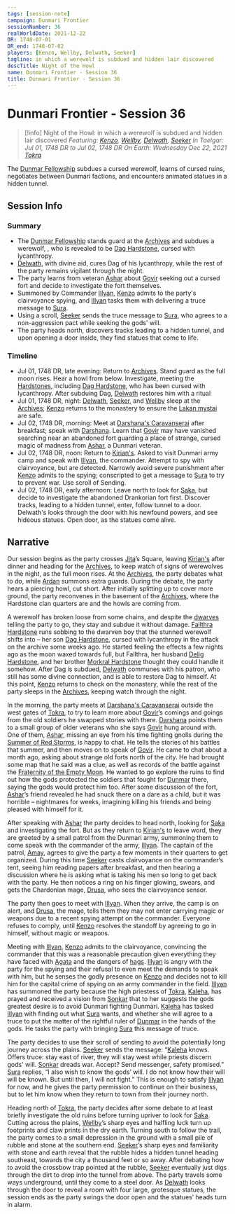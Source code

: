 ```yaml
---
tags: [session-note]
campaign: Dunmari Frontier
sessionNumber: 36
realWorldDate: 2021-12-22
DR: 1748-07-01
DR_end: 1748-07-02
players: [Kenzo, Wellby, Delwath, Seeker]
tagline: in which a werewolf is subdued and hidden lair discovered
descTitle: Night of the Howl
name: Dunmari Frontier - Session 36
title: Dunmari Frontier - Session 36
---
```

# Dunmari Frontier - Session 36

>[!info] Night of the Howl: in which a werewolf is subdued and hidden lair discovered
> *Featuring: [Kenzo](<../../../people/pcs/dunmar-fellowship/kenzo.md>), [Wellby](<../../../people/pcs/dunmar-fellowship/wellby.md>), [Delwath](<../../../people/pcs/dunmar-fellowship/delwath.md>), [Seeker](<../../../people/pcs/dunmar-fellowship/seeker.md>)*
> *In Taelgar: Jul 01, 1748 DR to Jul 02, 1748 DR*
> *On Earth: Wednesday Dec 22, 2021*
> *[Tokra](<../../../gazetteer/greater-dunmar/realms/dunmar/central-dunmar/tokra/tokra.md>)*

The [Dunmar Fellowship](<../../../people/pcs/dunmar-fellowship/dunmar-fellowship.md>) subdues a cursed werewolf, learns of cursed ruins, negotiates between Dunmari factions, and encounters animated statues in a hidden tunnel.
## Session Info
### Summary
- The [Dunmar Fellowship](<../../../people/pcs/dunmar-fellowship/dunmar-fellowship.md>) stands guard at the [Archives](<../../../gazetteer/greater-dunmar/realms/dunmar/central-dunmar/tokra/archives.md>) and subdues a werewolf, , who is revealed to be [Dag Hardstone](<../../../people/dwarves/dag-hardstone.md>), cursed with lycanthropy.
- [Delwath](<../../../people/pcs/dunmar-fellowship/delwath.md>), with divine aid, cures Dag of his lycanthropy, while the rest of the party remains vigilant through the night.
- The party learns from veteran [Ashar](<../../../people/dunmari/ashar.md>) about [Govir](<../../../people/dunmari/govir.md>) seeking out a cursed fort and decide to investigate the fort themselves.
- Summoned by Commander [Illyan](<../../../people/dunmari/illyan.md>), [Kenzo](<../../../people/pcs/dunmar-fellowship/kenzo.md>) admits to the party's clairvoyance spying, and [Illyan](<../../../people/dunmari/illyan.md>) tasks them with delivering a truce message to [Sura](<../../../people/dunmari/sura.md>).
- Using a scroll, [Seeker](<../../../people/pcs/dunmar-fellowship/seeker.md>) sends the truce message to [Sura](<../../../people/dunmari/sura.md>), who agrees to a non-aggression pact while seeking the gods' will.
- The party heads north, discovers tracks leading to a hidden tunnel, and upon opening a door inside, they find statues that come to life.

### Timeline
- Jul 01, 1748 DR, late evening: Return to [Archives](<../../../gazetteer/greater-dunmar/realms/dunmar/central-dunmar/tokra/archives.md>). Stand guard as the full moon rises. Hear a howl from below. Investigate, meeting the [Hardstones](<../../../groups/dwarven-clans/hardstones.md>), including [Dag Hardstone](<../../../people/dwarves/dag-hardstone.md>), who has been cursed with lycanthropy. After subduing Dag, [Delwath](<../../../people/pcs/dunmar-fellowship/delwath.md>) restores him with a ritual
- Jul 01, 1748 DR, night: [Delwath](<../../../people/pcs/dunmar-fellowship/delwath.md>), [Seeker](<../../../people/pcs/dunmar-fellowship/seeker.md>), and [Wellby](<../../../people/pcs/dunmar-fellowship/wellby.md>) sleep at the [Archives](<../../../gazetteer/greater-dunmar/realms/dunmar/central-dunmar/tokra/archives.md>); [Kenzo](<../../../people/pcs/dunmar-fellowship/kenzo.md>) returns to the monastery to ensure the [Lakan mystai](<../../../groups/dunmari-mystery-cults/lakan-mystai.md>) are safe.
- Jul 02, 1748 DR, morning: Meet at [Darshana's Caravanserai](<../../../gazetteer/greater-dunmar/realms/dunmar/central-dunmar/tokra/darshana-s-caravanserai.md>) after breakfast; speak with [Darshana](<../../../people/dunmari/darshana.md>). Learn that [Govir](<../../../people/dunmari/govir.md>) may have vanished searching near an abandoned fort guarding a place of strange, cursed magic of madness from [Ashar](<../../../people/dunmari/ashar.md>), a Dunmari veteran. 
- Jul 02, 1748 DR, noon: Return to [Kirian's](<../../../gazetteer/greater-dunmar/realms/dunmar/central-dunmar/tokra/kirian-s.md>). Asked to visit Dunmari army camp and speak with [Illyan](<../../../people/dunmari/illyan.md>), the commander. Attempt to spy with clairvoyance, but are detected. Narrowly avoid severe punishment after [Kenzo](<../../../people/pcs/dunmar-fellowship/kenzo.md>) admits to the spying; conscripted to get a message to [Sura](<../../../people/dunmari/sura.md>) to try to prevent war. Use scroll of Sending. 
- Jul 02, 1748 DR, early afternoon: Leave north to look for [Saka](<../../../people/dunmari/saka.md>), but decide to investigate the abandoned Drankorian fort first. Discover tracks, leading to a hidden tunnel, enter, follow tunnel to a door. Delwath's looks through the door with his newfound powers, and see hideous statues. Open door, as the statues come alive. 


## Narrative
Our session begins as the party crosses [Jita](<../../../people/historical-figures/dunmari-rulers/jita.md>)’s Square, leaving [Kirian's](<../../../gazetteer/greater-dunmar/realms/dunmar/central-dunmar/tokra/kirian-s.md>) after dinner and heading for the [Archives](<../../../gazetteer/greater-dunmar/realms/dunmar/central-dunmar/tokra/archives.md>), to keep watch of signs of werewolves in the night, as the full moon rises. At the [Archives](<../../../gazetteer/greater-dunmar/realms/dunmar/central-dunmar/tokra/archives.md>), the party debates what to do, while [Ardan](<../../../people/dunmari/ardan.md>) summons extra guards. During the debate, the party hears a piercing howl, cut short. After initially splitting up to cover more ground, the party reconvenes in the basement of the [Archives](<../../../gazetteer/greater-dunmar/realms/dunmar/central-dunmar/tokra/archives.md>), where the Hardstone clan quarters are and the howls are coming from. 

A werewolf has broken loose from some chains, and despite the [dwarves](<../../../species/dwarves.md>) telling the party to go, they stay and subdue it without damage. [Fallthra Hardstone](<../../../people/dwarves/fallthra-hardstone.md>) runs sobbing to the dwarven boy that the stunned werewolf shifts into – her son [Dag Hardstone](<../../../people/dwarves/dag-hardstone.md>), cursed with lycanthropy in the attack on the archive some weeks ago. He started feeling the effects a few nights ago as the moon waxed towards full, but Fallthra, her husband [Delig Hardstone](<../../../people/dwarves/delig-hardstone.md>), and her brother [Morkral Hardstone](<../../../people/dwarves/morkral-hardstone.md>) thought they could handle it somehow. After Dag is subdued, [Delwath](<../../../people/pcs/dunmar-fellowship/delwath.md>) communes with his patron, who still has some divine connection, and is able to restore Dag to himself. At this point, [Kenzo](<../../../people/pcs/dunmar-fellowship/kenzo.md>) returns to check on the monastery, while the rest of the party sleeps in the [Archives](<../../../gazetteer/greater-dunmar/realms/dunmar/central-dunmar/tokra/archives.md>), keeping watch through the night. 

In the morning, the party meets at [Darshana's Caravanserai](<../../../gazetteer/greater-dunmar/realms/dunmar/central-dunmar/tokra/darshana-s-caravanserai.md>) outside the west gates of [Tokra](<../../../gazetteer/greater-dunmar/realms/dunmar/central-dunmar/tokra/tokra.md>), to try to learn more about [Govir](<../../../people/dunmari/govir.md>)’s comings and goings from the old soldiers he swapped stories with there. [Darshana](<../../../people/dunmari/darshana.md>) points them to a small group of older veterans who she says [Govir](<../../../people/dunmari/govir.md>) hung around with. One of them, [Ashar](<../../../people/dunmari/ashar.md>), missing an eye from his time fighting gnolls during the [Summer of Red Storms](<../../../events/1700s/1709/summer-of-red-storms.md>), is happy to chat. He tells the stories of his battles that summer, and then moves on to speak of [Govir](<../../../people/dunmari/govir.md>). He came to chat about a month ago, asking about strange old forts north of the city. He had brought some map that he said was a clue, as well as records of the battle against the [Fraternity of the Empty Moon](<../../../groups/fraternity-of-the-empty-moon.md>). He wanted to go explore the ruins to find out how the gods protected the soldiers that fought for [Dunmar](<../../../gazetteer/greater-dunmar/realms/dunmar/dunmar.md>) there, saying the gods would protect him too. After some discussion of the fort, [Ashar](<../../../people/dunmari/ashar.md>)’s friend revealed he had snuck there on a dare as a child, but it was horrible – nightmares for weeks, imagining killing his friends and being pleased with himself for it. 

After speaking with [Ashar](<../../../people/dunmari/ashar.md>) the party decides to head north, looking for [Saka](<../../../people/dunmari/saka.md>) and investigating the fort. But as they return to [Kirian's](<../../../gazetteer/greater-dunmar/realms/dunmar/central-dunmar/tokra/kirian-s.md>) to leave word, they are greeted by a small patrol from the Dunmari army, summoning them to come speak with the commander of the army, [Illyan](<../../../people/dunmari/illyan.md>). The captain of the patrol, [Amay](<../../../people/dunmari/amay.md>), agrees to give the party a few moments in their quarters to get organized. During this time [Seeker](<../../../people/pcs/dunmar-fellowship/seeker.md>) casts clairvoyance on the commander’s tent, seeing him reading papers after breakfast, and then hearing a discussion where he is asking what is taking his men so long to get back with the party. He then notices a ring on his finger glowing, swears, and gets the Chardonian mage, [Drusa](<../../../people/chardonians/drusa.md>), who sees the clairvoyance sensor. 

The party then goes to meet with [Illyan](<../../../people/dunmari/illyan.md>). When they arrive, the camp is on alert, and [Drusa](<../../../people/chardonians/drusa.md>), the mage, tells them they may not enter carrying magic or weapons due to a recent spying attempt on the commander. Everyone refuses to comply, until [Kenzo](<../../../people/pcs/dunmar-fellowship/kenzo.md>) resolves the standoff by agreeing to go in himself, without magic or weapons. 

Meeting with [Illyan](<../../../people/dunmari/illyan.md>), [Kenzo](<../../../people/pcs/dunmar-fellowship/kenzo.md>) admits to the clairvoyance, convincing the commander that this was a reasonable precaution given everything they have faced with [Agata](<../../../people/fey/agata.md>) and the dangers of [hags](<../../../primary-sources/story-about-hags.md>). [Illyan](<../../../people/dunmari/illyan.md>) is angry with the party for the spying and their refusal to even meet the demands to speak with him, but he senses the godly presence on [Kenzo](<../../../people/pcs/dunmar-fellowship/kenzo.md>) and decides not to kill him for the capital crime of spying on an army commander in the field. [Illyan](<../../../people/dunmari/illyan.md>) has summoned the party because the high priestess of [Tokra](<../../../gazetteer/greater-dunmar/realms/dunmar/central-dunmar/tokra/tokra.md>), [Kaleha](<../../../people/dunmari/kaleha.md>), has prayed and received a vision from [Sonkar](<../../../gods-and-religions/gods/incorporeal-gods/dunmari-pantheon/sonkar.md>) that to her suggests the gods greatest desire is to avoid Dunmari fighting Dunmari. [Kaleha](<../../../people/dunmari/kaleha.md>) has tasked [Illyan](<../../../people/dunmari/illyan.md>) with finding out what [Sura](<../../../people/dunmari/sura.md>) wants, and whether she will agree to a truce to put the matter of the rightful ruler of [Dunmar](<../../../gazetteer/greater-dunmar/realms/dunmar/dunmar.md>) in the hands of the gods. He tasks the party with bringing [Sura](<../../../people/dunmari/sura.md>) this message of truce. 

The party decides to use their scroll of sending to avoid the potentially long journey across the plains. [Seeker](<../../../people/pcs/dunmar-fellowship/seeker.md>) sends the message: “[Kaleha](<../../../people/dunmari/kaleha.md>) knows. Offers truce: stay east of river, they will stay west while priests discern gods' will. [Sonkar](<../../../gods-and-religions/gods/incorporeal-gods/dunmari-pantheon/sonkar.md>) dreads war. Accept? Send messenger, safety promised.” [Sura](<../../../people/dunmari/sura.md>) replies, “I also wish to know the gods’ will. I do not know how their will will be known. But until then, I will not fight.” This is enough to satisfy [Illyan](<../../../people/dunmari/illyan.md>) for now, and he gives the party permission to continue on their business, but to let him know when they return to town from their journey north.

Heading north of [Tokra](<../../../gazetteer/greater-dunmar/realms/dunmar/central-dunmar/tokra/tokra.md>), the party decides after some debate to at least briefly investigate the old ruins before turning upriver to look for [Saka](<../../../people/dunmari/saka.md>). Cutting across the plains, [Wellby](<../../../people/pcs/dunmar-fellowship/wellby.md>)’s sharp eyes and halfling luck turn up footprints and claw prints in the dry earth. Turning south to follow the trail, the party comes to a small depression in the ground with a small pile of rubble and stone at the southern end. [Seeker](<../../../people/pcs/dunmar-fellowship/seeker.md>)’s sharp eyes and familiarity with stone and earth reveal that the rubble hides a hidden tunnel heading southeast, towards the city a thousand feet or so away. After debating how to avoid the crossbow trap pointed at the rubble, [Seeker](<../../../people/pcs/dunmar-fellowship/seeker.md>) eventually just digs through the dirt to drop into the tunnel from above. The party travels some ways underground, until they come to a steel door. As [Delwath](<../../../people/pcs/dunmar-fellowship/delwath.md>) looks through the door to reveal a room with four large, grotesque statues, the session ends as the party swings the door open and the statues’ heads turn in alarm. 
